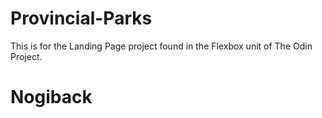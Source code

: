 # Provincial-Parks

This is for the Landing Page project found in the Flexbox unit of The Odin Project.
# Nogiback
